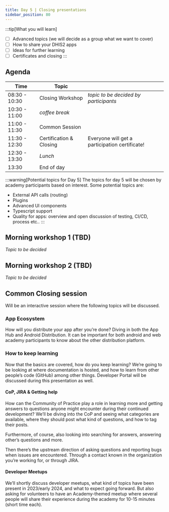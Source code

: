 ```yaml
---
title: Day 5 | Closing presentations
sidebar_position: 80
---
```


:::tip[What you will learn]
- [ ] Advanced topics (we will decide as a group what we want to cover)
- [ ] How to share your DHIS2 apps
- [ ] Ideas for further learning
- [ ] Certificates and closing
:::

## Agenda
| Time          | Topic                   |                                                |
| ------------- | ----------------------- | ---------------------------------------------- |
| 08:30 - 10:30 | Closing Workshop        | _topic to be decided by participants_          |
| 10:30 - 11:00 | _coffee break_          |                                                |
| 11:00 - 11:30 | Common Session          |                                                |
| 11:30 - 12:30 | Certification & Closing | Everyone will get a participation certificate! |
| 12:30 - 13:30 | _Lunch_                 |                                                |
| 13:30         | End of day              |                                                |

:::warning[Potential topics for Day 5]
The topics for day 5 will be chosen by academy participants based on interest. Some potential topics are:

- External API calls (routing)
- Plugins
- Advanced UI components
- Typescript support
- Quality for apps: overview and open discussion of testing, CI/CD, process etc..
:::

## Morning workshop 1 (TBD)
_Topic to be decided_

## Morning workshop 2 (TBD)
_Topic to be decided_

## Common Closing session

Will be an interactive session where the following topics will be discussed.

### App Ecosystem

How will you distribute your app after you’re done? Diving in both the App Hub and Android Distribution. It can be important for both android and web academy participants to know about the other distribution platform.


### How to keep learning
Now that the basics are covered, how do you keep learning? We’re going to be looking at where documentation is hosted, and how to learn from other people’s code (GitHub) among other things. Developer Portal will be discussed during this presentation as well.


#### CoP, JIRA & Getting help

How can the Community of Practice play a role in learning more and getting answers to questions anyone might encounter during their continued development? We’ll be diving into the CoP and seeing what categories are available, where they should post what kind of questions, and how to tag their posts. 

Furthermore, of course, also looking into searching for answers, answering other’s questions and more.

Then there’s the upstream direction of asking questions and reporting bugs when issues are encountered. Through a contact known in the organization you’re working for, or through JIRA.

#### Developer Meetups
We’ll shortly discuss developer meetups, what kind of topics have been present in 2023/early 2024, and what to expect going forward. But also asking for volunteers to have an Academy-themed meetup where several people will share their experience during the academy for 10-15 minutes (short time each).
